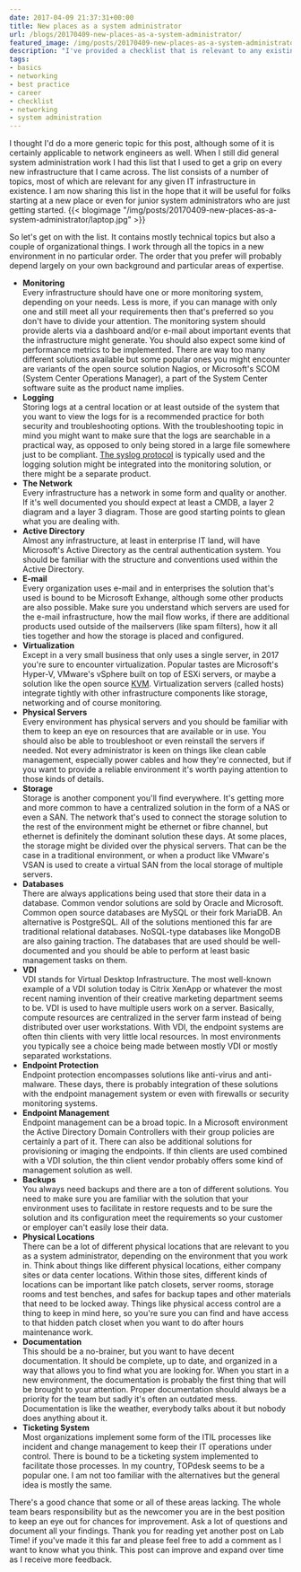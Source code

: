 ```yaml
---
date: 2017-04-09 21:37:31+00:00
title: New places as a system administrator
url: /blogs/20170409-new-places-as-a-system-administrator/
featured_image: /img/posts/20170409-new-places-as-a-system-administrator/laptop.jpg
description: "I've provided a checklist that is relevant to any existing IT infra that exists, with the hope of helping system administrators get a grip on new environments."
tags:
- basics
- networking
- best practice
- career
- checklist
- networking
- system administration
---
```


I thought I'd do a more generic topic for this post, although some of it is certainly applicable to network engineers as well. When I still did general system administration work I had this list that I used to get a grip on every new infrastructure that I came across. The list consists of a number of topics, most of which are relevant for any given IT infrastructure in existence. I am now sharing this list in the hope that it will be useful for folks starting at a new place or even for junior system administrators who are just getting started.
{{< blogimage "/img/posts/20170409-new-places-as-a-system-administrator/laptop.jpg" >}}
<!-- more -->
So let's get on with the list. It contains mostly technical topics but also a couple of organizational things. I work through all the topics in a new environment in no particular order. The order that you prefer will probably depend largely on your own background and particular areas of expertise.

* **Monitoring**  
Every infrastructure should have one or more monitoring system, depending on your needs. Less is more, if you can manage with only one and still meet all your requirements then that's preferred so you don't have to divide your attention. The monitoring system should provide alerts via a dashboard and/or e-mail about important events that the infrastructure might generate. You should also expect some kind of performance metrics to be implemented. There are way too many different solutions available but some popular ones you might encounter are variants of the open source solution Nagios, or Microsoft's SCOM (System Center Operations Manager), a part of the System Center software suite as the product name implies.
* **Logging**  
Storing logs at a central location or at least outside of the system that you want to view the logs for is a recommended practice for both security and troubleshooting options. With the troubleshooting topic in mind you might want to make sure that the logs are searchable in a practical way, as opposed to only being stored in a large file somewhere just to be compliant. [The syslog protocol](https://tools.ietf.org/html/rfc5424) is typically used and the logging solution might be integrated into the monitoring solution, or there might be a separate product.
* **The Network**  
Every infrastructure has a network in some form and quality or another. If it's well documented you should expect at least a CMDB, a layer 2 diagram and a layer 3 diagram. Those are good starting points to glean what you are dealing with.
* **Active Directory**  
Almost any infrastructure, at least in enterprise IT land, will have Microsoft's Active Directory as the central authentication system. You should be familiar with the structure and conventions used within the Active Directory.
* **E-mail**  
Every organization uses e-mail and in enterprises the solution that's used is bound to be Microsoft Exhange, although some other products are also possible. Make sure you understand which servers are used for the e-mail infrastructure, how the mail flow works, if there are additional products used outside of the mailservers (like spam filters), how it all ties together and how the storage is placed and configured.
* **Virtualization**  
Except in a very small business that only uses a single server, in 2017 you're sure to encounter virtualization. Popular tastes are Microsoft's Hyper-V, VMware's vSphere built on top of ESXi servers, or maybe a solution like the open source [KVM](https://www.linux-kvm.org/page/Main_Page). Virtualization servers (called hosts) integrate tightly with other infrastructure components like storage, networking and of course monitoring.
* **Physical Servers**  
Every environment has physical servers and you should be familiar with them to keep an eye on resources that are available or in use. You should also be able to troubleshoot or even reinstall the servers if needed. Not every administrator is keen on things like clean cable management, especially power cables and how they're connected, but if you want to provide a reliable environment it's worth paying attention to those kinds of details.
* **Storage**  
Storage is another component you'll find everywhere. It's getting more and more common to have a centralized solution in the form of a NAS or even a SAN. The network that's used to connect the storage solution to the rest of the environment might be ethernet or fibre channel, but ethernet is definitely the dominant solution these days. At some places, the storage might be divided over the physical servers. That can be the case in a traditional environment, or when a product like VMware's VSAN is used to create a virtual SAN from the local storage of multiple servers.
* **Databases**  
There are always applications being used that store their data in a database. Common vendor solutions are sold by Oracle and Microsoft. Common open source databases are MySQL or their fork MariaDB. An alternative is PostgreSQL. All of the solutions mentioned this far are traditional relational databases. NoSQL-type databases like MongoDB are also gaining traction. The databases that are used should be well-documented and you should be able to perform at least basic management tasks on them.
* **VDI**  
VDI stands for Virtual Desktop Infrastructure. The most well-known example of a VDI solution today is Citrix XenApp or whatever the most recent naming invention of their creative marketing department seems to be. VDI is used to have multiple users work on a server. Basically, compute resources are centralized in the server farm instead of being distributed over user workstations. With VDI, the endpoint systems are often thin clients with very little local resources. In most environments you typically see a choice being made between mostly VDI or mostly separated workstations.
* **Endpoint Protection**  
Endpoint protection encompasses solutions like anti-virus and anti-malware. These days, there is probably integration of these solutions with the endpoint management system or even with firewalls or security monitoring systems.
* **Endpoint Management**  
Endpoint management can be a broad topic. In a Microsoft environment the Active Directory Domain Controllers with their group policies are certainly a part of it. There can also be additional solutions for provisioning or imaging the endpoints. If thin clients are used combined with a VDI solution, the thin client vendor probably offers some kind of management solution as well.
* **Backups**  
You always need backups and there are a ton of different solutions. You need to make sure you are familiar with the solution that your environment uses to facilitate in restore requests and to be sure the solution and its configuration meet the requirements so your customer or employer can't easily lose their data.
* **Physical Locations**  
There can be a lot of different physical locations that are relevant to you as a system administrator, depending on the environment that you work in. Think about things like different physical locations, either company sites or data center locations. Within those sites, different kinds of locations can be important like patch closets, server rooms, storage rooms and test benches, and safes for backup tapes and other materials that need to be locked away. Things like physical access control are a thing to keep in mind here, so you're sure you can find and have access to that hidden patch closet when you want to do after hours maintenance work.
* **Documentation**  
This should be a no-brainer, but you want to have decent documentation. It should be complete, up to date, and organized in a way that allows you to find what you are looking for. When you start in a new environment, the documentation is probably the first thing that will be brought to your attention. Proper documentation should always be a priority for the team but sadly it's often an outdated mess. Documentation is like the weather, everybody talks about it but nobody does anything about it.
* **Ticketing System**  
Most organizations implement some form of the ITIL processes like incident and change management to keep their IT operations under control. There is bound to be a ticketing system implemented to facilitate those processes. In my country, TOPdesk seems to be a popular one. I am not too familiar with the alternatives but the general idea is mostly the same.

There's a good chance that some or all of these areas lacking. The whole team bears responsibility but as the newcomer you are in the best position to keep an eye out for chances for improvement. Ask a lot of questions and document all your findings. Thank you for reading yet another post on Lab Time! if you've made it this far and please feel free to add a comment as I want to know what you think. This post can improve and expand over time as I receive more feedback.
